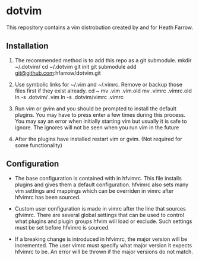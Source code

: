 dotvim
======

This repository contains a vim distrobution created by and for Heath Farrow.

Installation
---------------------------
1.  The recommended method is to add this repo as a git submodule.
        mkdir ~/.dotvim/
        cd ~/.dotvim
        git init
        git submodule add git@github.com:hfarrow/dotvim.git

2.  Use symbolic links for ~/.vim and ~/.vimrc. Remove or backup those files first if they exist already.
        cd ~
        mv .vim .vim.old
        mv .vimrc .vimrc.old
        ln -s .dotvim/ .vim
        ln -s .dotvim/vimrc .vimrc

3.  Run vim or gvim and you should be prompted to install the default plugins. You may have to press enter a few times
    during this process. You may say an error when initially starting vim but usually it is safe to ignore. The ignores
    will not be seen when you run vim in the future

4.  After the plugins have installed restart vim or gvim. (Not required for some functionality)

Configuration
---------------------------
* The base configuration is contained with in hfvimrc. This file installs plugins and gives them a default
   configuration. hfvimrc also sets many vim settings and mappings which can be overriden in vimrc after hfvimrc has
   been sourced.

* Custom user configuration is made in vimrc after the line that sources gfvimrc. There are several global settings that
  can be used to control what plugins and plugin groups hfvim will load or exclude. Such settings must be set before
  hfvimrc is sourced.

* If a breaking change is introduced in hfvimrc, the major version will be incremented. The user vimrc must specify what
  major version it expects hfvimrc to be. An error will be thrown if the major versions do not match.

